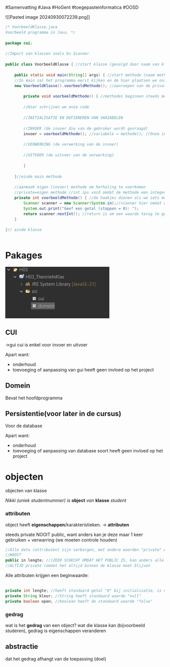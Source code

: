 #Samenvatting #Java #HoGent #toegepasteinformatica #OOSD 

![[Pasted image 20240930072239.png]]

```java
/* VoorbeeldKlasse.java
Voorbeeld programma in Java. */

package cui;

//Import van klassen zoals bv Scanner

public class VoorbeeldKlasse { //start klasse (gevolgd door naam van klasse (zelfde naam als (klasse) java bestand))

	public static void main(String[] args) { //start methode (naam methode start steeds met kleine letter)
	//In main zal het programma eerst kijken en de hier plaatsen we onze (private) methode in die eerst moet uitgevoerd worden
	new VoorbeeldKlasse().voorbeeldMethode(); //aanroepen van de private methode door new HoofdKlasse().privateMethodeNaam
		
		private void voorbeeldMethode() { //methodes beginnen steeds met een kleine letter

		//Hier schrijven we onze code

		//INITIALISATIE EN DEFIENEREN VAN VARIABELEN

		//INVOER (de invoer die van de gebruker wordt gevraagd)
		invoer = voorbeeldMethode(); //variabele = methode(); //Onze invoer gaan we steeds met methode doen

		//VERWERKING (de verwerking van de invoer)

		//UITVOER (de uitvoer van de verwerking)

		}

	}//einde main methode

	//aanmaak eigen (invoer) methode om herhaling te voorkomen
	//private=eigen methode //int ipv void omdat de methode een integer moet terug geven
	private int voorbeeldMethode() { //de haakjes dienen als we iets moeten meegeven met de methode
		Scanner scanner = new Scanner(System.in);//scanner hier omdat we de scanner enkel in geefGetal Methode gebruiken
		System.out.print("Geef een getal (stoppen = 0): ");
		return scanner.nextInt(); //return is om een waarde terug te geven uit mijn methode na het uitvoeren van de methode
	}
	
}// einde klasse



```

# Pakages

![](../attachments/20241014102133.png)
## CUI

->gui
cui is enkel voor invoer en uitvoer


Apart want:
- onderhoud
- toevoeging of aanpassing van gui heeft geen invloed op het project

## Domein

Bevat het hoofdprogramma

## Persistentie(voor later in de cursus)
Voor de database

Apart want:
- onderhoud
- toevoeging of aanpassing van database soort heeft geen invloed op het project


# objecten

objecten van klasse

*Nikki (uniek studentnummer) is* **object** *van* **klasse** *student*

### attributen
object heeft **eigenschappen**/karakteristieken. -> **attributen**

steeds private NOOIT public, want anders kan je deze maar 1 keer gebruiken + verwarring (we moeten controle houden)
```java
//Alle data (attributen) zijn verborgen, met andere woorden "private" ALTIJD
//NOOIT
public in lengte; //(ZEER SCHECHT OMDAT HET PUBLIC IS, kan anders alle ongewenste waarden ontvangen)
//ALTIJD private (omdat het altijd binnen de klasse moet blijven

```

Alle attributen krijgen een beginwaarde:
```java

private int lengte; //heeft standaard getal "0" bij initialisatie, is nooit leeg
private String kleur; //String heeft standaard waarde "null"
private boolean open; //boolean heeft de standaard waarde "false"

```
### gedrag
wat is het **gedrag** van een object? wat die klasse kan (bijvoorbeeld studeren), gedrag is eigenschappen veranderen


## abstractie

dat het gedrag afhangt van de toepassing (doel)


